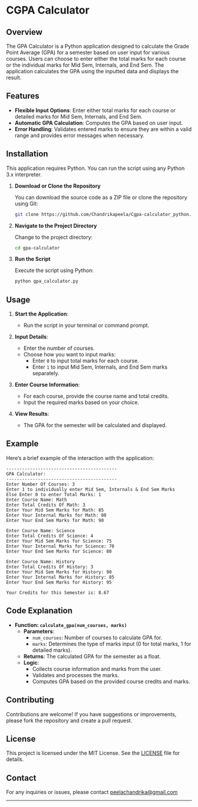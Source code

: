 # CGPA Calculator

## Overview

The GPA Calculator is a Python application designed to calculate the Grade Point Average (GPA) for a semester based on user input for various courses. Users can choose to enter either the total marks for each course or the individual marks for Mid Sem, Internals, and End Sem. The application calculates the GPA using the inputted data and displays the result.

## Features

- **Flexible Input Options**: Enter either total marks for each course or detailed marks for Mid Sem, Internals, and End Sem.
- **Automatic GPA Calculation**: Computes the GPA based on user input.
- **Error Handling**: Validates entered marks to ensure they are within a valid range and provides error messages when necessary.

## Installation

This application requires Python. You can run the script using any Python 3.x interpreter.

1. **Download or Clone the Repository**

   You can download the source code as a ZIP file or clone the repository using Git:
   ```bash
   git clone https://github.com/Chandrikapeela/Cgpa-calculator_python.git
   ```

2. **Navigate to the Project Directory**

   Change to the project directory:
   ```bash
   cd gpa-calculator
   ```

3. **Run the Script**

   Execute the script using Python:
   ```bash
   python gpa_calculator.py
   ```

## Usage

1. **Start the Application**:
   - Run the script in your terminal or command prompt.

2. **Input Details**:
   - Enter the number of courses.
   - Choose how you want to input marks:
     - Enter `0` to input total marks for each course.
     - Enter `1` to input Mid Sem, Internals, and End Sem marks separately.

3. **Enter Course Information**:
   - For each course, provide the course name and total credits.
   - Input the required marks based on your choice.

4. **View Results**:
   - The GPA for the semester will be calculated and displayed.

## Example

Here’s a brief example of the interaction with the application:

```
------------------------------------------
GPA Calculator: 
------------------------------------------
Enter Number Of Courses: 3
Enter 1 to individually enter Mid Sem, Internals & End Sem Marks
Else Enter 0 to enter Total Marks: 1
Enter Course Name: Math
Enter Total Credits Of Math: 3
Enter Your Mid Sem Marks for Math: 85
Enter Your Internal Marks for Math: 80
Enter Your End Sem Marks for Math: 90

Enter Course Name: Science
Enter Total Credits Of Science: 4
Enter Your Mid Sem Marks for Science: 75
Enter Your Internal Marks for Science: 70
Enter Your End Sem Marks for Science: 80

Enter Course Name: History
Enter Total Credits Of History: 3
Enter Your Mid Sem Marks for History: 90
Enter Your Internal Marks for History: 85
Enter Your End Sem Marks for History: 95

Your Credits for this Semester is: 8.67
```

## Code Explanation

- **Function: `calculate_gpa(num_courses, marks)`**
  - **Parameters**:
    - `num_courses`: Number of courses to calculate GPA for.
    - `marks`: Determines the type of marks input (0 for total marks, 1 for detailed marks).
  - **Returns**: The calculated GPA for the semester as a float.
  - **Logic**:
    - Collects course information and marks from the user.
    - Validates and processes the marks.
    - Computes GPA based on the provided course credits and marks.

## Contributing

Contributions are welcome! If you have suggestions or improvements, please fork the repository and create a pull request.

## License

This project is licensed under the MIT License. See the [LICENSE](LICENSE) file for details.

## Contact

For any inquiries or issues, please contact peelachandrika@gmail.com

---
